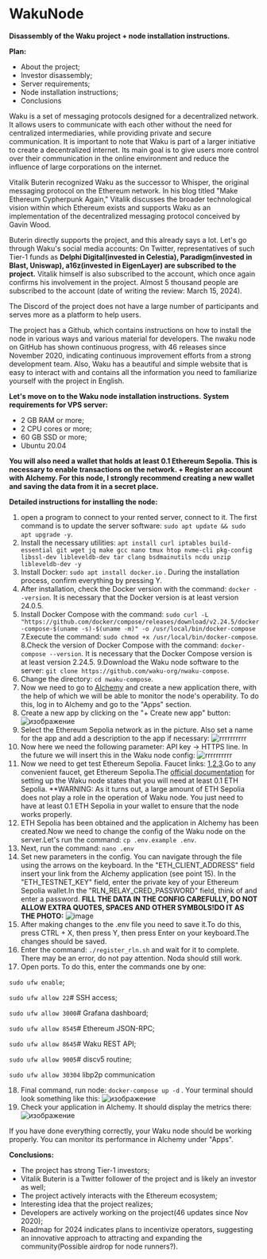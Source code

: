 # WakuNode

**Disassembly of the Waku project + node installation instructions.**

**Plan:**
- About the project;
- Investor disassembly;
- Server requirements;
- Node installation instructions;
- Conclusions

Waku is a set of messaging protocols designed for a decentralized network. It allows users to communicate with each other without the need for centralized intermediaries, while providing private and secure communication. It is important to note that Waku is part of a larger initiative to create a decentralized internet. Its main goal is to give users more control over their communication in the online environment and reduce the influence of large corporations on the internet.

Vitalik Buterin recognized Waku as the successor to Whisper, the original messaging protocol on the Ethereum network. In his blog titled "Make Ethereum Cypherpunk Again," Vitalik discusses the broader technological vision within which Ethereum exists and supports Waku as an implementation of the decentralized messaging protocol conceived by Gavin Wood.

Buterin directly supports the project, and this already says a lot. Let's go through Waku's social media accounts:
On Twitter, representatives of such Tier-1 funds as **Delphi Digital(invested in Celestia), Paradigm(invested in Blast, Uniswap), a16z(invested in EigenLayer) are subscribed to the project.** Vitalik himself is also subscribed to the account, which once again confirms his involvement in the project. Almost 5 thousand people are subscribed to the account (date of writing the review: March 15, 2024).

The Discord of the project does not have a large number of participants and serves more as a platform to help users.

The project has a Github, which contains instructions on how to install the node in various ways and various material for developers. The nwaku node on GitHub has shown continuous progress, with 46 releases since November 2020, indicating continuous improvement efforts from a strong development team. Also, Waku has a beautiful and simple website that is easy to interact with and contains all the information you need to familiarize yourself with the project in English.

**Let's move on to the Waku node installation instructions.**
**System requirements for VPS server:**

- 2 GB RAM or more;
- 2 CPU cores or more;
- 60 GB SSD or more;
- Ubuntu 20.04

**You will also need a wallet that holds at least 0.1 Ethereum Sepolia. This is necessary to enable transactions on the network. + Register an account with Alchemy. For this node, I strongly recommend creating a new wallet and saving the data from it in a secret place.**

**Detailed instructions for installing the node:**

1. open a program to connect to your rented server, connect to it. The first command is to update the server software: ``sudo apt update && sudo apt upgrade -y``.
2. Install the necessary utilities:
   ``apt install curl iptables build-essential git wget jq make gcc nano tmux htop nvme-cli pkg-config libssl-dev libleveldb-dev tar clang bsdmainutils ncdu unzip libleveldb-dev -y``
4. Install Docker: ``sudo apt install docker.io`` . During the installation process, confirm everything by pressing Y.
5. After installation, check the Docker version with the command: ``docker --version``. It is necessary that the Docker version is at least version 24.0.5.
6. Install Docker Compose with the command:
   ``sudo curl -L "https://github.com/docker/compose/releases/download/v2.24.5/docker-compose-$(uname -s)-$(uname -m)" -o /usr/local/bin/docker-compose``
7.Execute the command: ``sudo chmod +x /usr/local/bin/docker-compose``.
8.Check the version of Docker Compose with the command: ``docker-compose --version``. It is necessary that the Docker Compose version is at least version 2.24.5.
9.Download the Waku node software to the server: ``git clone https://github.com/waku-org/nwaku-compose``.
10. Change the directory: ``cd nwaku-compose``.
11. Now we need to go to [Alchemy](https://dashboard.alchemy.com/) and create a new application there, with the help of which we will be able to monitor the node's operability. To do this, log in to Alchemy and go to the "Apps" section.
12. Create a new app by clicking on the "+ Create new app" button:    ![изображение](https://github.com/Mozgiii9/Waku/assets/74683169/6b076e3a-d121-4554-b444-8dbfc19448dd)
13. Select the Ethereum Sepolia network as in the picture. Also set a name for the app and add a description to the app if necessary:
    ![rrrrrrrrrr](https://github.com/Mozgiii9/Waku/assets/74683169/218b9846-43fa-4816-8e24-ec5e8c39e6ad)
14. Now here we need the following parameter: API key -> HTTPS line. In the future we will insert this in the Waku node config:
    ![rrrrrrrrrr](https://github.com/Mozgiii9/Waku/assets/74683169/83c7cdd4-9a47-4dbe-9aed-8e5a5cea45a3)
15. Now we need to get test Ethereum Sepolia. Faucet links: [1](https://sepoliafaucet.com/),[2](https://www.infura.io/faucet/sepolia),[3](https://sepolia-faucet.pk910.de/).Go to any convenient faucet, get Ethereum Sepolia.The [official documentation](https://docs.waku.org/guides/nwaku/run-docker-compose) for setting up the Waku node states that you will need at least 0.1 ETH Sepolia.
    **WARNING: As it turns out, a large amount of ETH Sepolia does not play a role in the operation of Waku node. You just need to have at least 0.1 ETH Sepolia in your wallet to ensure that the node works properly.
17. ETH Sepolia has been obtained and the application in Alchemy has been created.Now we need to change the config of the Waku node on the server.Let's run the command: ``cp .env.example .env``.
18. Next, run the command: ``nano .env``
19. Set new parameters in the config. You can navigate through the file using the arrows on the keyboard. In the "ETH_CLIENT_ADDRESS" field insert your link from the Alchemy application (see point 15). In the "ETH_TESTNET_KEY" field, enter the private key of your Ethereum Sepolia wallet.In the "RLN_RELAY_CRED_PASSWORD" field, think of and enter a password.
**FILL THE DATA IN THE CONFIG CAREFULLY, DO NOT ALLOW EXTRA QUOTES, SPACES AND OTHER SYMBOLS!DO IT AS THE PHOTO:** ![image](https://github.com/Mozgiii9/Waku/assets/74683169/fe785805-d3c3-4b16-9dbf-fcbe0f4ca126)
20. After making changes to the .env file you need to save it.To do this, press CTRL + X, then press Y, then press Enter on your keyboard.The changes should be saved.
21. Enter the command: ``./register_rln.sh`` and wait for it to complete. There may be an error, do not pay attention. Noda should still work.
22. Open ports. To do this, enter the commands one by one:

``sudo ufw enable``;

``sudo ufw allow 22``# SSH access;

``sudo ufw allow 3000``# Grafana dashboard;

``sudo ufw allow 8545``# Ethereum JSON-RPC;

``sudo ufw allow 8645``# Waku REST API;

``sudo ufw allow 9005``# discv5 routine;

``sudo ufw allow 30304`` libp2p communication

18. Final command, run node: ``docker-compose up -d`` . Your terminal should look something like this:
![изображение](https://github.com/Mozgiii9/Waku/assets/74683169/0d05e8d8-840d-4b58-a696-9a7f6f19e910)
19. Check your application in Alchemy. It should display the metrics there:
![изображение](https://github.com/Mozgiii9/Waku/assets/74683169/f425b78d-7012-40cc-bbad-4f7cb6ee6799)

If you have done everything correctly, your Waku node should be working properly. You can monitor its performance in Alchemy under "Apps".

**Conclusions:**
- The project has strong Tier-1 investors;
- Vitalik Buterin is a Twitter follower of the project and is likely an investor as well;
- The project actively interacts with the Ethereum ecosystem;
- Interesting idea that the project realizes;
- Developers are actively working on the project(46 updates since Nov 2020);
- Roadmap for 2024 indicates plans to incentivize operators, suggesting an innovative approach to attracting and expanding the community(Possible airdrop for node runners?).
